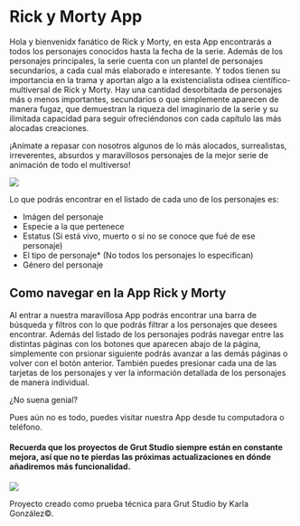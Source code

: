 # Rick y Morty App

Hola y bienvenidx fanático de Rick y Morty, en esta App encontrarás a todos los personajes conocidos hasta la fecha de la serie. Además de los personajes principales, la serie cuenta con un plantel de personajes secundarios, a cada cual más elaborado e interesante. Y todos tienen su importancia en la trama y aportan algo a la existencialista odisea científico-multiversal de Rick y Morty. Hay una cantidad desorbitada de personajes más o menos importantes, secundarios o que simplemente aparecen de manera fugaz, que demuestran la riqueza del imaginario de la serie y su ilimitada capacidad para seguir ofreciéndonos con cada capítulo las más alocadas creaciones.

¡Anímate a repasar con nosotros algunos de lo más alocados, surrealistas, irreverentes, absurdos y maravillosos personajes de la mejor serie de animación de todo el multiverso!

![](https://media.giphy.com/media/l41lI4bYmcsPJX9Go/giphy.gif)

Lo que podrás encontrar en el listado de cada uno de los personajes es:

- Imágen del personaje
- Especie a la que pertenece
- Estatus (Si está vivo, muerto o si no se conoce que fué de ese personaje)
- El tipo de personaje* (No todos los personajes lo especifican)
- Género del personaje

## Como navegar en la App Rick y Morty

Al entrar a nuestra maravillosa App podrás encontrar una barra de búsqueda y filtros con lo que podrás filtrar a los personajes que desees encontrar. Además del listado de los personajes podrás navegar entre las distintas páginas con los botones que aparecen abajo de la página, simplemente con prsionar siguiente podrás avanzar a las demás páginas o volver con el botón anterior.
También puedes presionar cada una de las tarjetas de los personajes y ver la información detallada de los personajes de manera individual.

¿No suena genial?

Pues aún no es todo, puedes visitar nuestra App desde tu computadora o teléfono. 

#### Recuerda que los proyectos de Grut Studio siempre están en constante mejora, así que no te pierdas las próximas actualizaciones en dónde añadiremos más funcionalidad. 

![](https://media.giphy.com/media/l41JU9pUyosHzWyuQ/giphy.gif)

Proyecto creado como prueba técnica para Grut Studio by Karla González©. 